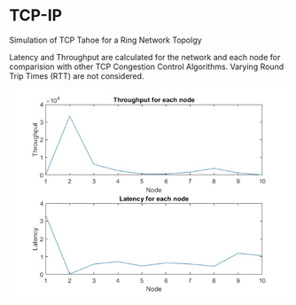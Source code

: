 # TCP-IP

Simulation of TCP Tahoe for a Ring Network Topolgy 

Latency and Throughput are calculated for the network and each node for comparision with other TCP Congestion Control Algorithms. Varying Round Trip Times (RTT) are not considered. 

![Throughput and Latency for the TCP Tahoe Network](https://github.com/ayushkale1909/TCP-IP/blob/main/tcp_tahoe.jpg)

